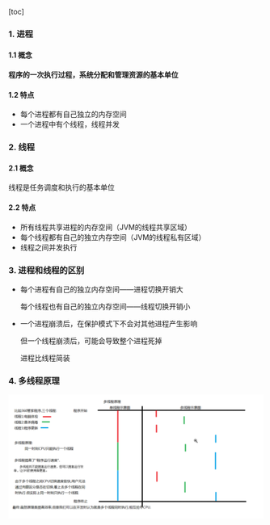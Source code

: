 [toc]

### 1. 进程

#### 1.1 概念

#### 程序的一次执行过程，系统分配和管理资源的基本单位

#### 1.2 特点

* 每个进程都有自己独立的内存空间
* 一个进程中有个线程，线程并发



### 2. 线程

#### 2.1 概念

线程是任务调度和执行的基本单位

#### 2.2 特点

* 所有线程共享进程的内存空间（JVM的线程共享区域）
* 每个线程都有自己的独立内存空间（JVM的线程私有区域）
* 线程之间并发执行



### 3. 进程和线程的区别

* 每个进程有自己的独立内存空间——进程切换开销大

  每个线程也有自己的独立内存空间——线程切换开销小

* 一个进程崩溃后，在保护模式下不会对其他进程产生影响

  但一个线程崩溃后，可能会导致整个进程死掉

  进程比线程简装



### 4. 多线程原理

![1](picture/11.png)

